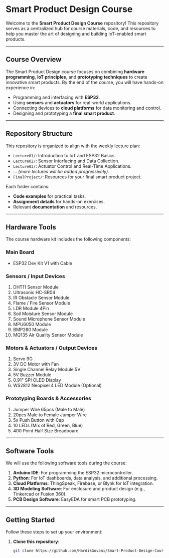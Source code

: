 # Smart Product Design Course

Welcome to the **Smart Product Design Course** repository! This repository serves as a centralized hub for course materials, code, and resources to help you master the art of designing and building IoT-enabled smart products.

---

## Course Overview
The Smart Product Design course focuses on combining **hardware programming**, **IoT principles**, and **prototyping techniques** to create innovative smart products. By the end of the course, you will have hands-on experience in:
- Programming and interfacing with **ESP32**.
- Using **sensors** and **actuators** for real-world applications.
- Connecting devices to **cloud platforms** for data monitoring and control.
- Designing and prototyping a **final smart product**.

---

## Repository Structure
This repository is organized to align with the weekly lecture plan:
- `Lecture01/`: Introduction to IoT and ESP32 Basics.
- `Lecture02/`: Sensor Interfacing and Data Collection.
- `Lecture03/`: Actuator Control and Real-Time Applications.
- ... *(more lectures will be added progressively)*.
- `FinalProject/`: Resources for your final smart product project.

Each folder contains:
- **Code examples** for practical tasks.
- **Assignment details** for hands-on exercises.
- Relevant **documentation** and resources.

---

## Hardware Tools
The course hardware kit includes the following components:

### Main Board
- ESP32 Dev Kit V1 with Cable

### Sensors / Input Devices
1. DHT11 Sensor Module  
2. Ultrasonic HC-SR04  
3. IR Obstacle Sensor Module  
4. Flame / Fire Sensor Module  
5. LDR Module 4Pin  
6. Soil Moisture Sensor Module  
7. Sound Microphone Sensor Module  
8. MPU6050 Module  
9. BMP280 Module  
10. MQ135 Air Quality Sensor Module  

### Motors & Actuators / Output Devices
1. Servo 9G  
2. 3V DC Motor with Fan  
3. Single Channel Relay Module 5V  
4. 5V Buzzer Module  
5. 0.91" SPI OLED Display  
6. WS2812 Neopixel 4 LED Module (Optional)  

### Prototyping Boards & Accessories
1. Jumper Wire 65pcs (Male to Male)  
2. 20pcs Male to Female Jumper Wire  
3. 5x Push Button with Cap  
4. 10 LEDs (Mix of Red, Green, Blue)  
5. 400 Point Half Size Breadboard  

---

## Software Tools
We will use the following software tools during the course:
1. **Arduino IDE**: For programming the ESP32 microcontroller.  
2. **Python**: For IoT dashboards, data analysis, and additional processing.  
3. **Cloud Platforms**: ThingSpeak, Firebase, or Blynk for IoT integration.  
4. **3D Modeling Software**: For enclosure and product design (e.g., Tinkercad or Fusion 360).  
5. **PCB Design Software**: EasyEDA for smart PCB prototyping.  

---

## Getting Started
Follow these steps to set up your environment:
1. **Clone this repository**:
   ```bash
   git clone https://github.com/HardikGovani/Smart-Product-Design-Course.git
